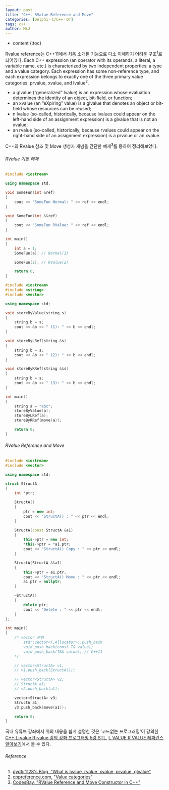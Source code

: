 ```yaml
---
layout: post
title: "C++, RValue Reference and Move"
categories: [DelphiㆍC/C++ㆍQT]
tags: c++
author: MsJ
---
```


* content
{:toc}

Rvalue reference는 C++11에서 처음 소개된 기능으로 다소 이해하기 어려운 구조<sup>1</sup>로 되어있다. Each C++ expression (an operator with its operands, a literal, a variable name, etc.) is characterized by two independent properties: a type and a value category. Each expression has some non-reference type, and each expression belongs to exactly one of the three primary value categories: prvalue, xvalue, and lvalue<sup>2</sup>.

* a glvalue (“generalized” lvalue) is an expression whose evaluation determines the identity of an object, bit-field, or function;
* an xvalue (an “eXpiring” value) is a glvalue that denotes an object or bit-field whose resources can be reused;
* n lvalue (so-called, historically, because lvalues could appear on the left-hand side of an assignment expression) is a glvalue that is not an xvalue;
* an rvalue (so-called, historically, because rvalues could appear on the right-hand side of an assignment expression) is a prvalue or an xvalue.

C\+\+의 RValue 참조 및 Move 생성자 개념을 간단한 예제<sup>3</sup>를 통하여 정리해보았다.





###### RValue 기본 예제

```cpp
#include <iostream>

using namespace std;

void SomeFun(int &ref)
{
    cout << "SomeFun Normal: " << ref << endl;
}

void SomeFun(int &&ref)
{
    cout << "SomeFun RValue: " << ref << endl;
}

int main()
{
    int a = 1;
    SomeFun(a); // Normal(1)

    SomeFun(2); // RValue(2)

    return 0;
}
```

```cpp
#include <iostream>
#include <string>
#include <vector>

using namespace std;

void storeByValue(string s)
{
    string b = s;
    cout << &b << " (1): " << b << endl;
}

void storeByLRef(string &s)
{
    string b = s;
    cout << &b << " (2): " << b << endl;
}

void storeByRRef(string &&s)
{
    string b = s;
    cout << &b << " (3): " << b << endl;
}

int main()
{
    string a = "abc";
    storeByValue(a);
    storeByLRef(a);
    storeByRRef(move(a));

    return 0;
}
```

###### RValue Reference and Move 

```cpp
#include <iostream>
#include <vector>

using namespace std;

struct StructA
{
    int *ptr;

    StructA()
    {
        ptr = new int;
        cout << "StructA() : " << ptr << endl;
    }

    StructA(const StructA &a1)
    {
        this->ptr = new int;
        *this->ptr = *a1.ptr;
        cout << "StructA() Copy : " << ptr << endl;
    }

    StructA(StructA &&a1)
    {
        this->ptr = a1.ptr;
        cout << "StructA() Move : " << ptr << endl;
        a1.ptr = nullptr;
    }

    ~StructA()
    {
        delete ptr;
        cout << "Delete : " << ptr << endl;
    }
};

int main()
{
    /* vector 원형
        std::vector<T,Allocator>::push_back
        void push_back(const T& value);
        void push_back(T&& value); // C++11
    */

    // vector<StructA> v1;
    // v1.push_back(StructA());

    // vector<StructA> v2;
    // StructA a1;
    // v2.push_back(a1);

    vector<StructA> v3;
    StructA a1;
    v3.push_back(move(a1));

    return 0;
}
```

국내 유튜브 강좌에서 위의 내용을 쉽게 설명한 것은 '코드없는 프로그래밍'이 강의한 [C++ L-value R-value 강의 강좌 프로그래밍 5강 STL](https://www.youtube.com/watch?v=Uw0amO4ihBo), [L VALUE R VALUE 레퍼런스 알아보기](https://www.youtube.com/watch?v=GutCygNRi-I)에서 볼 수 있다.

###### Reference

1. [dydtjr1128's Blog, "What is lvalue, rvalue, xvalue, prvalue, glvalue"](https://dydtjr1128.github.io/cpp/2019/06/10/Cpp-values.html)
2. [cppreference.com, "Value categories"](https://en.cppreference.com/w/cpp/language/value_category)
3. [CodesBay, "RValue Reference and Move Constructor in C\+\+"](https://www.youtube.com/watch?v=JAOZjf4KneY)
